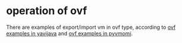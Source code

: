 # operation of ovf
There are examples of export/import vm in ovf type, according to <a href="https://github.com/yavijava/yavijava-samples/tree/gradle/src/main/java/com/vmware/vim25/mo/samples/ovf">ovf examples in yavijava</a> and <a href="https://github.com/vmware/pyvmomi-community-samples/blob/master/samples/export_vm.py"> ovf examples in pyvmomi</a>.<br>
